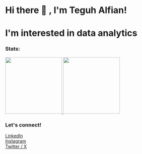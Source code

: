 # Hi there 👋 , I'm Teguh Alfian!
# I'm interested in data analytics

### Stats:
<p align="left">
<a href="https://github.com/teguhalf">
  <img height="180em" src="https://github-readme-stats-eight-theta.vercel.app/api?username=teguhalf&show_icons=true&theme=algolia&include_all_commits=true&count_private=true"/>
  <img height="180em" src="https://github-readme-stats-eight-theta.vercel.app/api/top-langs/?username=teguhalf&layout=compact&layout=compact&theme=algolia"/>
</a>
</p>

### Let's connect!
<p>
    <a href="https://www.linkedin.com/in/muhammad-teguh-alfian-05699a2a9/">LinkedIn</a><br>
    <a href="https://www.instagram.com/teguh_alf/">Instagram</a><br>
    <a href="https://x.com/Forgive79653703">Twitter / X</a><br>
</p>
